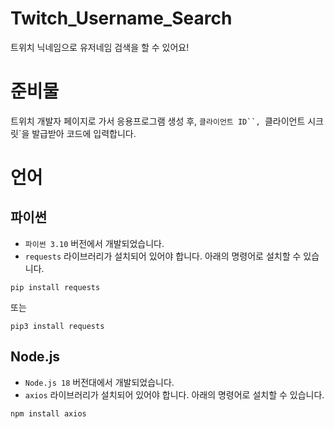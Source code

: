 # Twitch_Username_Search
트위치 닉네임으로 유저네임 검색을 할 수 있어요!

# 준비물
트위치 개발자 페이지로 가서 응용프로그램 생성 후, `클라이언트 ID``, `클라이언트 시크릿`을 발급받아 코드에 입력합니다.

# 언어
## 파이썬
* `파이썬 3.10` 버전에서 개발되었습니다.
* `requests` 라이브러리가 설치되어 있어야 합니다. 아래의 명령어로 설치할 수 있습니다.

```
pip install requests
```

또는

```
pip3 install requests
```

## Node.js
* `Node.js 18` 버전대에서 개발되었습니다.
* `axios` 라이브러리가 설치되어 있어야 합니다. 아래의 명령어로 설치할 수 있습니다.

```
npm install axios
```